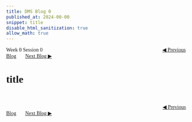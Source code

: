 ```yaml
---
title: DMS Blog 0
published_at: 2024-00-00
snippet: title
disable_html_sanitization: true
allow_math: true
---
```

<font face="Times New Roman">
Week 0 Session 0
<a href="https://d20502-d-dms1-blog-38.deno.dev/fifth-blog-post" class="button" style="margin-left:23em">◀︎ Previous Blog</a>&nbsp;&nbsp;&nbsp;&nbsp;&nbsp;&nbsp;
<a href="https://d20502-d-dms1-blog-38.deno.dev/seventh-blog-post" class="button">Next Blog ▶︎</a>

# title


<br></br>
<a href="https://d20502-d-dms1-blog-38.deno.dev/fifth-blog-post" class="button" style="margin-left:30.35em">◀︎ Previous Blog</a>&nbsp;&nbsp;&nbsp;&nbsp;&nbsp;&nbsp;
<a href="https://d20502-d-dms1-blog-38.deno.dev/seventh-blog-post" class="button">Next Blog ▶︎</a>
</font>